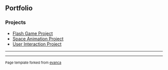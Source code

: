 ## Portfolio


### Projects

- [Flash Game Project](https://editor.p5js.org/nolangibson22/full/-BWtpz0zp)
- [Space Animation Project](https://editor.p5js.org/nolangibson22/full/Mc7eZtqz1)
- [User Interaction Project](https://editor.p5js.org/nolangibson22/full/6JGrFneIc)

---




---
<p style="font-size:11px">Page template forked from <a href="https://github.com/evanca/quick-portfolio">evanca</a></p>
<!-- Remove above link if you don't want to attibute -->
